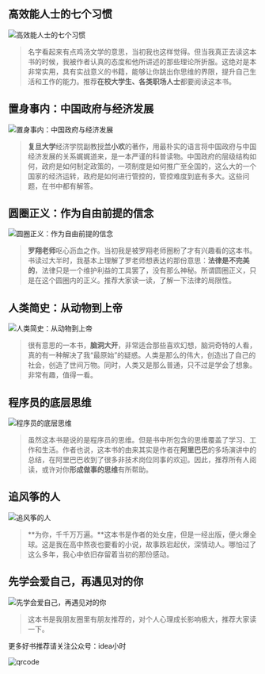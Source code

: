 ## 高效能人士的七个习惯

![高效能人士的七个习惯](https://cdn.jsdelivr.net/gh/CoderSJX/nullpointer-images/images/gaoxiaonengrenshi.jpg)

>名字看起来有点鸡汤文学的意思，当初我也这样觉得。但当我真正去读这本书的时候，我被作者认真的态度和他所讲述的那些理论所折服。这绝对是本非常实用，具有实战意义的书籍，能够让你跳出你思维的界限，提升自己生活和工作的能力。推荐**在校大学生、各类职场人士**都要阅读这本书。


## 置身事内：中国政府与经济发展

![置身事内：中国政府与经济发展](https://cdn.jsdelivr.net/gh/CoderSJX/nullpointer-images/images/zhishenshinei.jpg)

>**复旦大学**经济学院副教授**兰小欢**的著作，用最朴实的语言将中国政府与中国经济发展的关系娓娓道来，是一本严谨的科普读物。中国政府的层级结构如何，政府是如何制定政策的，一项制度是如何推广至全国的，这么大的一个国家的经济运转，政府是如何进行管控的，管控难度到底有多大。这些问题，在书中都有解答。

## 圆圈正义：作为自由前提的信念

![圆圈正义：作为自由前提的信念](https://cdn.jsdelivr.net/gh/CoderSJX/nullpointer-images/images/yuanquanzhengyi.jpg)

>**罗翔老师**呕心沥血之作。当初我是被罗翔老师圈粉了才有兴趣看的这本书。书读过大半时，我基本上理解了罗老师想表达的那份意思：**法律是不完美的**，法律只是一个维护利益的工具罢了，没有那么神秘。所谓圆圈正义，只是在这个圆圈内的正义。推荐大家读一读，了解一下法律的局限性。

## 人类简史：从动物到上帝
![人类简史：从动物到上帝](https://cdn.jsdelivr.net/gh/CoderSJX/nullpointer-images/images/renleijianshi.jpg)

>很有意思的一本书，**脑洞大开**，非常适合那些喜欢幻想，脑洞奇特的人看，真的有一种解决了我“最原始”的疑惑。人类是那么的伟大，创造出了自己的社会，创造了世间万物。同时，人类又是那么普通，只不过是学会了想象。非常有趣，值得一看。

## 程序员的底层思维
![程序员的底层思维](https://cdn.jsdelivr.net/gh/CoderSJX/nullpointer-images/images/chengxuyuandedicengsiwei.jpg)

>虽然这本书是说的是程序员的思维。但是书中所包含的思维覆盖了学习、工作和生活。作者也说，这本书的由来其实是作者在**阿里巴巴**的多场演讲中的总结，在阿里巴巴收到了很多非技术岗位同事的欢迎。因此，推荐所有人阅读，或许对你**形成做事的思维**有所帮助。

## 追风筝的人
![追风筝的人](https://cdn.jsdelivr.net/gh/CoderSJX/nullpointer-images/images/zhuifengzhengderen.jpg)

>**为你，千千万万遍。**这本书是作者的处女座，但是一经出版，便火爆全球。这是我在高中熬夜也要看的小说，故事跌宕起伏，深情动人。哪怕过了这么多年，我心中依旧存留着当初的那份感动。

## 先学会爱自己，再遇见对的你
![先学会爱自己，再遇见对的你](https://cdn.jsdelivr.net/gh/CoderSJX/nullpointer-images/images/xianxuehuiaiziji.jpg)

>这本书是我朋友圈里有朋友推荐的，对个人心理成长影响极大，推荐大家读一下。

更多好书推荐请关注公众号：idea小时

![qrcode](https://cdn.jsdelivr.net/gh/CoderSJX/nullpointer-images/images/qrcode.png)
